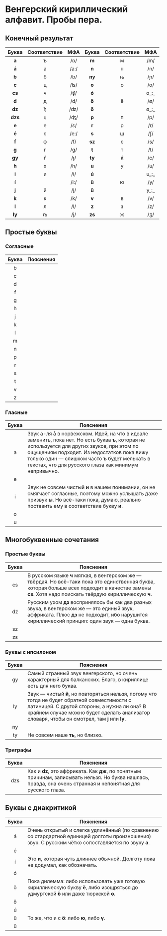 # Венгерский кириллический алфавит. Пробы пера.

## Конечный результат

|Буква|Соответствие|МФА|Буква|Соответствие|МФА|
|:---:|:----------:|:-:|:---:|:----------:|:-:|
|__a__|ъ|/ɒ/|__m__|м|/m/|
|__á__|а|/a:/|__n__|н|/n/|
|__b__|б|/b/|__ny__|њ|/ɲ/|
|__c__|ц|/ʦ/|__o__|о|/o/|
|__cs__|ч|/ʧ/|__ó__||o_:_|
|__d__|д|/d/|__ö__|ё|/ø/|
|__dz__|ђ|/ʣ/|__ő__||ø_:_|
|__dzs__|џ|/ʤ/|__p__|п|/p/|
|__e__|е|/ɛ/|__r__|р|/r/|
|__é__|є|/e:/|__s__|ш|/ʃ/|
|__f__|ф|/f/|__sz__|с|/s/|
|__g__|г|/g/|__t__|т|/t/|
|__gy__|ѓ|/ɟ/|__ty__|ќ|/c/|
|__h__|х|/h/|__u__|у|/u/|
|__i__|и|/i/|__ú__||u_:_|
|__í__||/i:/|__ü__|ю|/y/|
|__j__|й|/j/|__ű__||y_:_|
|__k__|к|/k/|__v__|в|/v/|
|__l__|л|/l/|__z__|з|/z/|
|__ly__|љ|/j/|__zs__|ж|/ʒ/|

## Простые буквы

### Согласные

|Буква|Пояснения|
|:---:|---------|
|b||
|c||
|d||
|f||
|g||
|h||
|j||
|k||
|l||
|m||
|n||
|p||
|r||
|s||
|t||
|v||
|z||

### Гласные

|Буква|Пояснения|
|:---:|---------|
|a|Звук а-ля å в норвежском. Идей, на что в идеале заменить, пока нет. Но есть буква __ъ__, которая не используется для других звуков, при этом по ощущениям подходит. Из недостатков пока вижу только один — слишком часто __ъ__ будет мелькать в текстах, что для русского глаза как минимум непривычно.
|e||
|i|Звук не совсем чистый __и__ в нашем понимании, он не смягчает согласные, поэтому можно услышать даже призвук __ы__. Но всё-таки пока, думаю, реально поставить ему в соответствие букву __и__.|
|o||
|u||

## Многобуквенные сочетания

### Простые буквы

|Буква|Пояснения|
|:---:|---------|
|cs|В русском языке __ч__ мягкая, в венгерском же — твёрдая. Но всё-таки пока это единственная буква, которая больше всех подходит в качестве замены __cs__. Хотя надо поискать твёрдую кириллическую __ч__.|
|dz|Русским ухом __дз__ воспринялось бы как два разных звука, в венгерском же — это единый звук, аффриката. Плюс __дз__ не подходит, ибо нарушится кириллический принцип: один звук — одна буква.|
|sz||
|zs||

### Буквы с ипсилоном

|Буква|Пояснения|
|:---:|---------|
|gy|Самый странный звук венгерского, но очень характерный для балканских. Благо, в кириллице есть для него буква.|
|ly|Звук — чистый __й__, но повторяться нельзя, потому что тогда не будет обратной совместимости с латиницей. С другой стороны, а нужна ли она? В крайнем случае можно будет сделать анализатор словаря, чтобы он смотрел, там __j__ или __ly__.|
|ny||
|ty|Не совсем наше __ть__, но близко.|

### Триграфы

|Буква|Пояснения|
|:---:|---------|
|dzs|Как и __dz__, это аффриката. Как __дж__, по понятным причинам, записывать нельзя. Но буква нашлась, правда, она очень странная и непонятная для русского глаза.|

## Буквы с диакритикой
|Буква|Пояснения|
|:---:|---------|
|á|Очень открытый и слегка удлинённый (по сравнению со стардартной единицей долготы произношения) звук. С русским чётко сопоставляется по звуку __а__.|
|é||
|í|Это __и__, которая чуть длиннее обычной. Долготу пока не додумал, как обозначать.|
|ó||
|ö|Пока дилемма: либо использовать уже готовую кириллическую букву __ё__, либо изощряться до удмуртской __ӧ__ или даже тюркской __ө__.|
|ő||
|ú||
|ü|То же, что и с __ö__: либо __ю__, либо __ү__.|
|ű||
